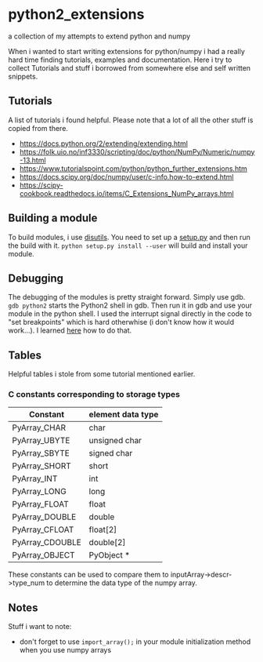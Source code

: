 # python2_extensions
a collection of my attempts to extend python and numpy

When i wanted to start writing extensions for python/numpy i had a really hard time finding tutorials, examples and documentation.
Here i try to collect Tutorials and stuff i borrowed from somewhere else and self written snippets. 

## Tutorials 

A list of tutorials i found helpful. Please note that a lot of all the other stuff is copied from there.

* https://docs.python.org/2/extending/extending.html
* https://folk.uio.no/inf3330/scripting/doc/python/NumPy/Numeric/numpy-13.html
* https://www.tutorialspoint.com/python/python_further_extensions.htm
* https://docs.scipy.org/doc/numpy/user/c-info.how-to-extend.html
* https://scipy-cookbook.readthedocs.io/items/C_Extensions_NumPy_arrays.html

## Building a module

To build modules, i use [disutils](https://docs.python.org/2/distutils/). You need to set up a [setup.py](https://docs.python.org/2/distutils/setupscript.html) and then run the build with it.
```python setup.py install --user``` will build and install your module.

## Debugging

The debugging of the modules is pretty straight forward. Simply use gdb. ```gdb python2``` starts the Python2 shell in gdb. Then run it in gdb and use your module in the python shell. 
I used the interrupt signal directly in the code to "set breakpoints" which is hard otherwhise (i don't know how it would work...). I learned [here](https://stackoverflow.com/questions/4326414/set-breakpoint-in-c-or-c-code-programmatically-for-gdb-on-linux#4326474) how to do that.

## Tables

Helpful tables i stole from some tutorial mentioned earlier.

### C constants corresponding to storage types

|Constant              |element data type|
|----------------------|-----------------|
|PyArray_CHAR          |char             |
|PyArray_UBYTE         |unsigned char    |
|PyArray_SBYTE         |signed char      |
|PyArray_SHORT         |short            |
|PyArray_INT           |int              |
|PyArray_LONG          |long             |
|PyArray_FLOAT         |float            |
|PyArray_DOUBLE        |double           |
|PyArray_CFLOAT        |float[2]         |
|PyArray_CDOUBLE       |double[2]        |
|PyArray_OBJECT        |PyObject *       |

These constants can be used to compare them to inputArray->descr->type_num to determine the data type of the numpy array.

## Notes

Stuff i want to note: 
* don't forget to use ```import_array();``` in your module initialization method when you use numpy arrays
